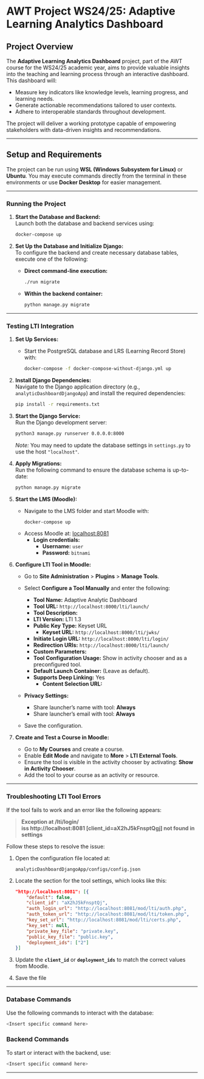# AWT Project WS24/25: Adaptive Learning Analytics Dashboard  

## **Project Overview**  

The **Adaptive Learning Analytics Dashboard** project, part of the AWT course for the WS24/25 academic year, aims to provide valuable insights into the teaching and learning process through an interactive dashboard. This dashboard will:  
- Measure key indicators like knowledge levels, learning progress, and learning needs.  
- Generate actionable recommendations tailored to user contexts.  
- Adhere to interoperable standards throughout development.  

The project will deliver a working prototype capable of empowering stakeholders with data-driven insights and recommendations.  

---

## **Setup and Requirements**  

The project can be run using **WSL (Windows Subsystem for Linux)** or **Ubuntu**. You may execute commands directly from the terminal in these environments or use **Docker Desktop** for easier management.  

---

### **Running the Project**  

1. **Start the Database and Backend:**  
   Launch both the database and backend services using:  
   ```bash  
   docker-compose up  
   ```  

2. **Set Up the Database and Initialize Django:**  
   To configure the backend and create necessary database tables, execute one of the following:  
   - **Direct command-line execution:**  
     ```bash  
     ./run migrate  
     ```  
   - **Within the backend container:**  
     ```bash  
     python manage.py migrate  
     ```  

---

### **Testing LTI Integration**  

1. **Set Up Services:**  
   - Start the PostgreSQL database and LRS (Learning Record Store) with:  
     ```bash  
     docker-compose -f docker-compose-without-django.yml up  
     ```  

2. **Install Django Dependencies:**  
   Navigate to the Django application directory (e.g., `analyticDashboardDjangoApp`) and install the required dependencies:  
   ```bash  
   pip install -r requirements.txt  
   ```  

3. **Start the Django Service:**  
   Run the Django development server:  
   ```bash  
   python3 manage.py runserver 0.0.0.0:8000  
   ```  
   *Note:* You may need to update the database settings in `settings.py` to use the host `"localhost"`.  

4. **Apply Migrations:**  
   Run the following command to ensure the database schema is up-to-date:  
   ```bash  
   python manage.py migrate  
   ```  

5. **Start the LMS (Moodle):**  
   - Navigate to the LMS folder and start Moodle with:  
     ```bash  
     docker-compose up  
     ```  
   - Access Moodle at: [localhost:8081](http://localhost:8081)  
     - **Login credentials:**  
       - **Username:** `user`  
       - **Password:** `bitnami`  

6. **Configure LTI Tool in Moodle:**  
   - Go to **Site Administration** > **Plugins** > **Manage Tools**.  
   - Select **Configure a Tool Manually** and enter the following:  
     - **Tool Name:** Adaptive Analytic Dashboard  
     - **Tool URL:** `http://localhost:8000/lti/launch/`  
     - **Tool Description:**  
     - **LTI Version:** LTI 1.3  
     - **Public Key Type:** Keyset URL  
       - **Keyset URL:** `http://localhost:8000/lti/jwks/`  
     - **Initiate Login URL:** `http://localhost:8000/lti/login/`  
     - **Redirection URIs:** `http://localhost:8000/lti/launch/`  
     - **Custom Parameters:**  
     - **Tool Configuration Usage:** Show in activity chooser and as a preconfigured tool.  
     - **Default Launch Container:** (Leave as default).  
     - **Supports Deep Linking:** Yes  
       - **Content Selection URL:**  

   - **Privacy Settings:**  
     - Share launcher’s name with tool: **Always**  
     - Share launcher’s email with tool: **Always**  

   - Save the configuration.  

7. **Create and Test a Course in Moodle:**  
   - Go to **My Courses** and create a course.  
   - Enable **Edit Mode** and navigate to **More** > **LTI External Tools**.  
   - Ensure the tool is visible in the activity chooser by activating: **Show in Activity Chooser**.  
   - Add the tool to your course as an activity or resource.  

---

### **Troubleshooting LTI Tool Errors**  

If the tool fails to work and an error like the following appears:  

> **Exception at /lti/login/**  
> **iss http://localhost:8081 [client_id=aX2hJ5kFnsptQgj] not found in settings**  

Follow these steps to resolve the issue:  

1. Open the configuration file located at:  
   ```
   analyticDashboardDjangoApp/configs/config.json  
   ```  

2. Locate the section for the tool settings, which looks like this:  
   ```json  
   "http://localhost:8081": [{  
       "default": false,  
       "client_id": "aX2hJ5kFnsptQj",  
       "auth_login_url": "http://localhost:8081/mod/lti/auth.php",  
       "auth_token_url": "http://localhost:8081/mod/lti/token.php",  
       "key_set_url": "http://localhost:8081/mod/lti/certs.php",  
       "key_set": null,  
       "private_key_file": "private.key",  
       "public_key_file": "public.key",  
       "deployment_ids": ["2"]  
   }]  
   ```  

3. Update the **`client_id`** or **`deployment_ids`** to match the correct values from Moodle.  

4. Save the file 

---

### **Database Commands**  

Use the following commands to interact with the database:  
```bash  
<Insert specific command here>  
```  

### **Backend Commands**  

To start or interact with the backend, use:  
```bash  
<Insert specific command here>  
```  

---
